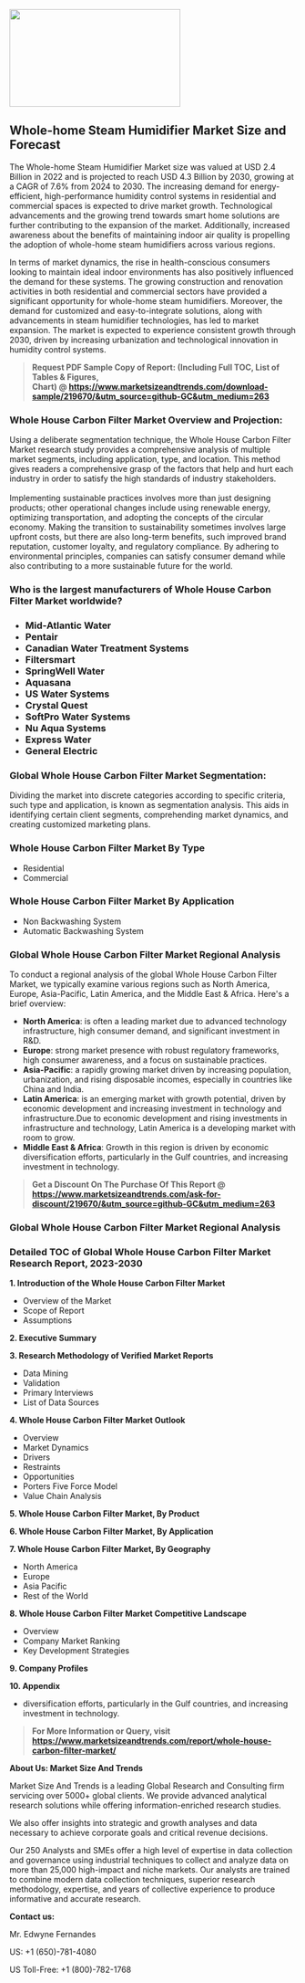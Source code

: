 <p><img class="alignnone size-medium wp-image-20088" src="https://ffe5etoiles.com/wp-content/uploads/2024/12/MST1-300x171.png" alt="" width="300" height="171" /></p><h2>Whole-home Steam Humidifier Market Size and Forecast</h2><p>The Whole-home Steam Humidifier Market size was valued at USD 2.4 Billion in 2022 and is projected to reach USD 4.3 Billion by 2030, growing at a CAGR of 7.6% from 2024 to 2030. The increasing demand for energy-efficient, high-performance humidity control systems in residential and commercial spaces is expected to drive market growth. Technological advancements and the growing trend towards smart home solutions are further contributing to the expansion of the market. Additionally, increased awareness about the benefits of maintaining indoor air quality is propelling the adoption of whole-home steam humidifiers across various regions.</p><p>In terms of market dynamics, the rise in health-conscious consumers looking to maintain ideal indoor environments has also positively influenced the demand for these systems. The growing construction and renovation activities in both residential and commercial sectors have provided a significant opportunity for whole-home steam humidifiers. Moreover, the demand for customized and easy-to-integrate solutions, along with advancements in steam humidifier technologies, has led to market expansion. The market is expected to experience consistent growth through 2030, driven by increasing urbanization and technological innovation in humidity control systems.</p></p><blockquote id="" class=""><strong>Request PDF Sample Copy of Report: (Including Full TOC, List of Tables &amp; Figures, Chart)&nbsp;@&nbsp;<strong><a href="https://www.marketsizeandtrends.com/download-sample/219670/&utm_source=github-GC&utm_medium=263" target="_blank">https://www.marketsizeandtrends.com/download-sample/219670/&utm_source=github-GC&utm_medium=263</a></strong></strong></blockquote><h3 id="" class="">Whole House Carbon Filter Market&nbsp;Overview and Projection:</h3><p id="" class="">Using a deliberate segmentation technique, the Whole House Carbon Filter Market research study provides a comprehensive analysis of multiple market segments, including application, type, and location. This method gives readers a comprehensive grasp of the factors that help and hurt each industry in order to satisfy the high standards of industry stakeholders. <br /> <br />Implementing sustainable practices involves more than just designing products; other operational changes include using renewable energy, optimizing transportation, and adopting the concepts of the circular economy. Making the transition to sustainability sometimes involves large upfront costs, but there are also long-term benefits, such improved brand reputation, customer loyalty, and regulatory compliance. By adhering to environmental principles, companies can satisfy consumer demand while also contributing to a more sustainable future for the world.</p><h3 id="" class="">Who is the largest manufacturers of&nbsp;Whole House Carbon Filter Market worldwide?</h3><h3 class=""><p><ul><li>Mid-Atlantic Water </li><li> Pentair </li><li> Canadian Water Treatment Systems </li><li> Filtersmart </li><li> SpringWell Water </li><li> Aquasana </li><li> US Water Systems </li><li> Crystal Quest </li><li> SoftPro Water Systems </li><li> Nu Aqua Systems </li><li> Express Water </li><li> General Electric</li></ul></p></h3><h3 id="" class="">Global&nbsp;Whole House Carbon Filter Market Segmentation:</h3><p id="" class="">Dividing the market into discrete categories according to specific criteria, such type and application, is known as segmentation analysis. This aids in identifying certain client segments, comprehending market dynamics, and creating customized marketing plans.</p><h3 id="" class="">Whole House Carbon Filter Market&nbsp;By Type</h3><p><p><ul><li>Residential</li><li> Commercial</p></li></ul></p></p><h3 id="" class="">Whole House Carbon Filter Market&nbsp;By Application</h3><p class=""><p><ul><li>Non Backwashing System</li><li> Automatic Backwashing System</li></ul></p></p><h3 id="" class="">Global Whole House Carbon Filter Market Regional Analysis</h3><p id="" class="">To conduct a regional analysis of the global Whole House Carbon Filter Market, we typically examine various regions such as North America, Europe, Asia-Pacific, Latin America, and the Middle East &amp; Africa. Here's a brief overview:</p><ul><li><strong>North America</strong>: is often a leading market due to advanced technology infrastructure, high consumer demand, and significant investment in R&amp;D.</li><li><strong>Europe</strong>: strong market presence with robust regulatory frameworks, high consumer awareness, and a focus on sustainable practices.</li><li><strong>Asia-Pacific</strong>: a rapidly growing market driven by increasing population, urbanization, and rising disposable incomes, especially in countries like China and India.</li><li><strong>Latin America</strong>: is an emerging market with growth potential, driven by economic development and increasing investment in technology and infrastructure.Due to economic development and rising investments in infrastructure and technology, Latin America is a developing market with room to grow.</li><li><strong>Middle East &amp; Africa</strong>: Growth in this region is driven by economic diversification efforts, particularly in the Gulf countries, and increasing investment in technology.</li></ul><blockquote id="" class=""><strong>Get a Discount On The Purchase Of This Report @ <strong><a href="https://www.marketsizeandtrends.com/ask-for-discount/219670/&utm_source=github-GC&utm_medium=263" target="_blank">https://www.marketsizeandtrends.com/ask-for-discount/219670/&utm_source=github-GC&utm_medium=263</a></strong></strong></blockquote><h3 id="" class="">Global Whole House Carbon Filter Market Regional Analysis</h3><h3 id="" class="">Detailed TOC of Global Whole House Carbon Filter Market Research Report, 2023-2030</h3><p id="" class=""><strong>1. Introduction of the Whole House Carbon Filter Market</strong></p><ul><li>Overview of the Market</li><li>Scope of Report</li><li>Assumptions</li></ul><p id="" class=""><strong>2. Executive Summary</strong></p><p id="" class=""><strong>3. Research Methodology of Verified Market Reports</strong></p><ul><li>Data Mining</li><li>Validation</li><li>Primary Interviews</li><li>List of Data Sources</li></ul><p id="" class=""><strong>4. Whole House Carbon Filter Market Outlook</strong></p><ul><li>Overview</li><li>Market Dynamics</li><li>Drivers</li><li>Restraints</li><li>Opportunities</li><li>Porters Five Force Model</li><li>Value Chain Analysis</li></ul><p id="" class=""><strong>5. Whole House Carbon Filter Market, By Product</strong></p><p id="" class=""><strong>6. Whole House Carbon Filter Market, By Application</strong></p><p id="" class=""><strong>7. Whole House Carbon Filter Market, By Geography</strong></p><ul><li>North America</li><li>Europe</li><li>Asia Pacific</li><li>Rest of the World</li></ul><p id="" class=""><strong>8. Whole House Carbon Filter Market Competitive Landscape</strong></p><ul><li>Overview</li><li>Company Market Ranking</li><li>Key Development Strategies</li></ul><p id="" class=""><strong>9. Company Profiles</strong></p><p id="" class=""><strong>10. Appendix</strong></p><ul><li>diversification efforts, particularly in the Gulf countries, and increasing investment in technology.</li></ul><blockquote id="" class=""><strong>For More Information or Query, visit <strong><strong><a href="https://www.marketsizeandtrends.com/report/whole-house-carbon-filter-market/" target="_blank">https://www.marketsizeandtrends.com/report/whole-house-carbon-filter-market/</a></strong></strong></strong></blockquote><p id="" class=""><strong>About Us: Market Size And Trends</strong></p><p id="" class="">Market Size And Trends is a leading Global Research and Consulting firm servicing over 5000+ global clients. We provide advanced analytical research solutions while offering information-enriched research studies.</p><p id="" class="">We also offer insights into strategic and growth analyses and data necessary to achieve corporate goals and critical revenue decisions.</p><p id="" class="">Our 250 Analysts and SMEs offer a high level of expertise in data collection and governance using industrial techniques to collect and analyze data on more than 25,000 high-impact and niche markets. Our analysts are trained to combine modern data collection techniques, superior research methodology, expertise, and years of collective experience to produce informative and accurate research.</p><p id="" class=""><strong>Contact us:</strong></p><p id="" class="">Mr. Edwyne Fernandes</p><p id="" class="">US: +1 (650)-781-4080</p><p id="" class="">US Toll-Free: +1 (800)-782-1768</p>
